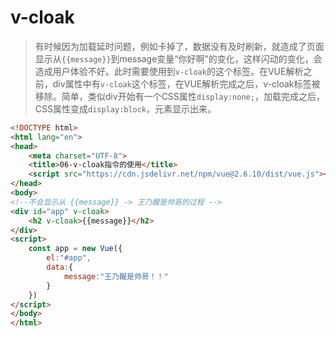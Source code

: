 # v-cloak

>  有时候因为加载延时问题，例如卡掉了，数据没有及时刷新，就造成了页面显示从`{{message}}`到message变量“你好啊”的变化，这样闪动的变化，会造成用户体验不好。此时需要使用到`v-cloak`的这个标签。在VUE解析之前，div属性中有`v-cloak`这个标签，在VUE解析完成之后，v-cloak标签被移除。简单，类似div开始有一个CSS属性`display:none;`，加载完成之后，CSS属性变成`display:block`，元素显示出来。

```html
<!DOCTYPE html>
<html lang="en">
<head>
    <meta charset="UTF-8">
    <title>06-v-cloak指令的使用</title>
    <script src="https://cdn.jsdelivr.net/npm/vue@2.6.10/dist/vue.js"></script>
</head>
<body>
<!--不会显示从 {{message}} -> 王乃醒是帅哥的过程 -->
<div id="app" v-cloak>
    <h2 v-cloak>{{message}}</h2>
</div>
<script>
    const app = new Vue({
        el:"#app",
        data:{
            message:"王乃醒是帅哥！！"
        }
    })
</script>
</body>
</html>
```

